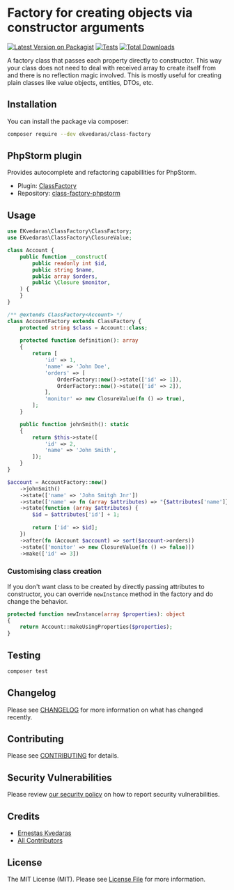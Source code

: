# Factory for creating objects via constructor arguments

[![Latest Version on Packagist](https://img.shields.io/packagist/v/ekvedaras/class-factory.svg?style=flat-square)](https://packagist.org/packages/ekvedaras/class-factory)
[![Tests](https://github.com/ekvedaras/class-factory/actions/workflows/run-tests.yml/badge.svg?branch=main)](https://github.com/ekvedaras/class-factory/actions/workflows/run-tests.yml)
[![Total Downloads](https://img.shields.io/packagist/dt/ekvedaras/class-factory.svg?style=flat-square)](https://packagist.org/packages/ekvedaras/class-factory)

A factory class that passes each property directly to constructor.
This way your class does not need to deal with received array to create itself from and there is no reflection magic involved.
This is mostly useful for creating plain classes like value objects, entities, DTOs, etc.

## Installation

You can install the package via composer:

```bash
composer require --dev ekvedaras/class-factory
```

## PhpStorm plugin

Provides autocomplete and refactoring capabillities for PhpStorm.

* Plugin: [ClassFactory](https://plugins.jetbrains.com/plugin/19824-classfactory)
* Repository: [class-factory-phpstorm](https://github.com/ekvedaras/class-factory-phpstorm)

## Usage

```php
use EKvedaras\ClassFactory\ClassFactory;
use EKvedaras\ClassFactory\ClosureValue;

class Account {
    public function __construct(
        public readonly int $id,
        public string $name,
        public array $orders,
        public \Closure $monitor,
    ) {
    }
}

/** @extends ClassFactory<Account> */
class AccountFactory extends ClassFactory {
    protected string $class = Account::class;
    
    protected function definition(): array
    {
        return [
            'id' => 1,
            'name' => 'John Doe',
            'orders' => [
                OrderFactory::new()->state(['id' => 1]),
                OrderFactory::new()->state(['id' => 2]),
            ],
            'monitor' => new ClosureValue(fn () => true),
        ];
    }

    public function johnSmith(): static
    {
        return $this->state([
            'id' => 2,
            'name' => 'John Smith',
        ]);
    }
}

$account = AccountFactory::new()
    ->johnSmith()                                                           // Can use predefiened states
    ->state(['name' => 'John Smitgh Jnr'])                                  // Can override factory state on the fly
    ->state(['name' => fn (array $attributes) => "{$attributes['name']}."]) // Can use closures and have access to already defined attributes
    ->state(function (array $attributes) {                                  // Can use closures and modify state of multiple attributes by returning an array
        $id = $attributes['id'] + 1;    
        
        return ['id' => $id];
    })
    ->after(fn (Account $account) => sort($account->orders))                // Can modify constructed object after it was created
    ->state(['monitor' => new ClosureValue(fn () => false)])                // Can set state of closure type properties using `ClosureValue` wrapper
    ->make(['id' => 3])                                                     // Can provide final modifications and return the new object
```

### Customising class creation

If you don't want class to be created by directly passing attributes to constructor, you can override `newInstance` method in the factory and do change the behavior.

```php
protected function newInstance(array $properties): object
{
    return Account::makeUsingProperties($properties);
}
```

## Testing

```bash
composer test
```

## Changelog

Please see [CHANGELOG](CHANGELOG.md) for more information on what has changed recently.

## Contributing

Please see [CONTRIBUTING](https://github.com/spatie/.github/blob/main/CONTRIBUTING.md) for details.

## Security Vulnerabilities

Please review [our security policy](../../security/policy) on how to report security vulnerabilities.

## Credits

- [Ernestas Kvedaras](https://github.com/ekvedaras)
- [All Contributors](../../contributors)

## License

The MIT License (MIT). Please see [License File](LICENSE.md) for more information.
